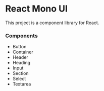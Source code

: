 # React Mono UI

This project is a component library for React.

### Components

- Button
- Container
- Header
- Heading
- Input
- Section
- Select
- Textarea
